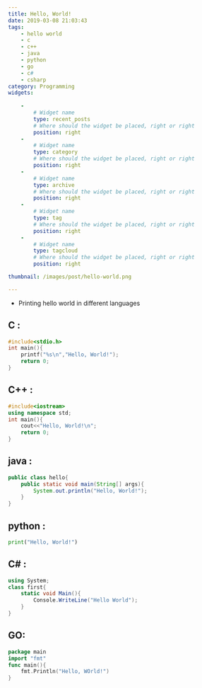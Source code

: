 ```yaml
---
title: Hello, World!
date: 2019-03-08 21:03:43
tags: 
    - hello world 
    - c
    - c++
    - java
    - python
    - go
    - c#
    - csharp
category: Programming
widgets:
    
    -
        # Widget name
        type: recent_posts
        # Where should the widget be placed, right or right
        position: right
    -
        # Widget name
        type: category
        # Where should the widget be placed, right or right
        position: right
    -
        # Widget name
        type: archive
        # Where should the widget be placed, right or right
        position: right
    -
        # Widget name
        type: tag
        # Where should the widget be placed, right or right
        position: right
    -
        # Widget name
        type: tagcloud
        # Where should the widget be placed, right or right
        position: right

thumbnail: /images/post/hello-world.png 

---
```

- Printing hello world in different languages

## C :
```c
#include<stdio.h>
int main(){
    printf("%s\n","Hello, World!");
    return 0;
}
```
<!-- more --> 

## C++ :
```cpp
#include<iostream>
using namespace std;
int main(){
    cout<<"Hello, World!\n";
    return 0;
}
```

## java :
```java
public class hello{
    public static void main(String[] args){
        System.out.println("Hello, World!");
    }
}
```

## python :
```python
print("Hello, World!")
```

## C# :
```cs
using System;
class first{
    static void Main(){
        Console.WriteLine("Hello World");
    }
}

```

## GO:
```go   
package main
import "fmt"
func main(){
    fmt.Println("Hello, WOrld!")
}
```